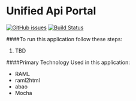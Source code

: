 # Unified Api Portal
[![GitHub issues](https://img.shields.io/github/issues/oshalygin/UnifiedApiPortal.svg "GitHub issues")](https://github.com/oshalygin/UnifiedApiPortal)
[![Build Status](https://travis-ci.org/oshalygin/MerchantDashboard.svg?branch=master)](https://travis-ci.org/oshalygin/MerchantDashboard)

####To run this application follow these steps:
1.  TBD


####Primary Technology Used in this application:
* RAML
* raml2html
* abao
* Mocha